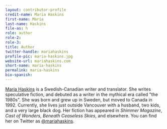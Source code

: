 ```yaml
---
layout: contributor-profile
credit-name: Maria Haskins
first-name: Maria
last-name: Haskins
file-as: h
role: author
role-2:
role-3:
title: Author
twitter-handle: mariahaskins
profile-pic: maria-haskins.jpg
website-url: mariahaskins.com
short-name: maria-haskins
permalink: maria-haskins
bio-spanish:
---
```

[Maria Haskins](https://mariahaskins.com/) is a Swedish-Canadian writer and translator. She writes speculative fiction, and debuted as a writer in the mythical era called "the 1980s". She was born and grew up in Sweden, but moved to Canada in 1992. Currently, she lives just outside Vancouver with a husband, two kids, and a very large black dog. Her fiction has appeared in _Shimmer Magazine_, _Cast of Wonders_, _Beneath Ceaseless Skies_, and elsewhere. You can find her on Twitter as [@mariahaskins](https://twitter.com/mariahaskins).
